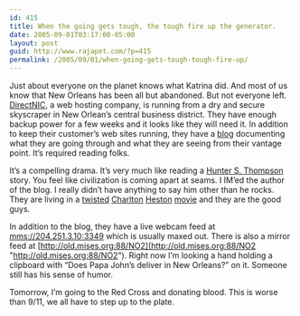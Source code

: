 ```yaml
---
id: 415
title: When the going gets tough, the tough fire up the generator.
date: 2005-09-01T03:17:00-05:00
layout: post
guid: http://www.rajapet.com/?p=415
permalink: /2005/09/01/when-going-gets-tough-tough-fire-up/
---
```

Just about everyone on the planet knows what Katrina did. And most of us know that New Orleans has been all but abandoned. But not everyone left. [DirectNIC](http://www.directnic.com/ "http://www.directnic.com/"), a web hosting company, is running from a dry and secure skyscraper in New Orlean&#8217;s central business district. They have enough backup power for a few weeks and it looks like they will need it. In addition to keep their customer&#8217;s web sites running, they have a [blog](http://www.livejournal.com/users/interdictor/ "The Interdictor") documenting what they are going through and what they are seeing from their vantage point. It&#8217;s required reading folks.

It&#8217;s a compelling drama. It&#8217;s very much like reading a [Hunter S. Thompson](http://en.wikipedia.org/wiki/Hunter_S._Thompson "Hunter S. Thompson") story. You feel like civilization is coming apart at seams. I IM&#8217;ed the author of the blog. I really didn&#8217;t have anything to say him other than he rocks. They are living in a [twisted](http://www.hit-n-run.com/cgi/read_review.cgi?review=13383_gislef "In Sensurround!") [Charlton](http://www.theforbidden-zone.com/ "The Forbidden Zone") [Heston](http://www.scifimoviepage.com/omega.html "The Omega Man") [movie](http://www.stomptokyo.com/movies/soylent-green.html "Soylent Green") and they are the good guys.

In addition to the blog, they have a live webcam feed at [mms://204.251.3.10:3349](mms://204.251.3.10:3349 "mms://204.251.3.10:3349") which is usually maxed out. There is also a mirror feed at [http://old.mises.org:88/NO2](http://old.mises.org:88/NO2 "http://old.mises.org:88/NO2"). Right now I&#8217;m looking a hand holding a clipboard with &#8220;Does Papa John&#8217;s deliver in New Orleans?&#8221; on it. Someone still has his sense of humor.

Tomorrow, I&#8217;m going to the Red Cross and donating blood. This is worse than 9/11, we all have to step up to the plate.